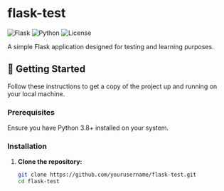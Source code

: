 # flask-test

![Flask](https://img.shields.io/badge/Flask-v3.0-blue)
![Python](https://img.shields.io/badge/Python-3.8%2B-yellow)
![License](https://img.shields.io/badge/License-MIT-green)

A simple Flask application designed for testing and learning purposes.

## 🚀 Getting Started

Follow these instructions to get a copy of the project up and running on your local machine.

### Prerequisites

Ensure you have Python 3.8+ installed on your system.

### Installation

1. **Clone the repository:**
   ```bash
   git clone https://github.com/yourusername/flask-test.git
   cd flask-test
